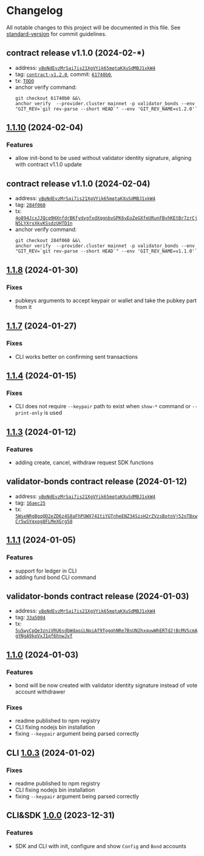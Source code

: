 # Changelog

All notable changes to this project will be documented in this file. See [standard-version](https://github.com/conventional-changelog/standard-version) for commit guidelines.

## contract release v1.1.0 (2024-02-*)

* address: [`vBoNdEvzMrSai7is21XgVYik65mqtaKXuSdMBJ1xkW4`](https://explorer.solana.com/address/vBoNdEvzMrSai7is21XgVYik65mqtaKXuSdMBJ1xkW4)
* tag: [`contract-v1.2.0`](https://github.com/marinade-finance/validator-bonds/releases/tag/contract-v1.2.0), commit: [`61740b0`](https://github.com/marinade-finance/validator-bonds/commit/61740b0), 
* tx: [`TODO`](https://explorer.solana.com/tx/...)
* anchor verify command:
  ```
  git checkout 61740b0 &&\
  anchor verify  --provider.cluster mainnet -p validator_bonds --env "GIT_REV=`git rev-parse --short HEAD`" --env 'GIT_REV_NAME=v1.2.0'`
  ```

## [1.1.10](https://github.com/marinade-finance/validator-bonds/compare/v1.1.8...v1.1.10) (2024-02-04)

### Features

* allow init-bond to be used without validator identity signature, aligning with contract v1.1.0 update

## contract release v1.1.0 (2024-02-04)

* address: [`vBoNdEvzMrSai7is21XgVYik65mqtaKXuSdMBJ1xkW4`](https://explorer.solana.com/address/vBoNdEvzMrSai7is21XgVYik65mqtaKXuSdMBJ1xkW4)
* tag: [`284f060`](https://github.com/marinade-finance/validator-bonds/commit/284f060)
* tx: [`4o894JcxJJQcq9HXnfdrBKfydvgfxdXqgnbvGPK6vEoZeGXfeURunFBvhKEtBr7zrCjN5LYXrxXkvKSsdzUHTD1n`](https://explorer.solana.com/tx/4o894JcxJJQcq9HXnfdrBKfydvgfxdXqgnbvGPK6vEoZeGXfeURunFBvhKEtBr7zrCjN5LYXrxXkvKSsdzUHTD1n)
* anchor verify command:
  ```
  git checkout 284f060 &&\
  anchor verify  --provider.cluster mainnet -p validator_bonds --env "GIT_REV=`git rev-parse --short HEAD`" --env 'GIT_REV_NAME=v1.1.0'`
  ```

## [1.1.8](https://github.com/marinade-finance/validator-bonds/compare/v1.1.7...v1.1.8) (2024-01-30)

### Fixes

* pubkeys arguments to accept keypair or wallet and take the pubkey part from it

## [1.1.7](https://github.com/marinade-finance/validator-bonds/compare/v1.1.4...v1.1.7) (2024-01-27)

### Fixes

* CLI works better on confirming sent transactions

## [1.1.4](https://github.com/marinade-finance/validator-bonds/compare/v1.1.3...v1.1.4) (2024-01-15)

### Fixes

* CLI does not require `--keypair` path to exist when `show-*` command or `--print-only` is used


## [1.1.3](https://github.com/marinade-finance/validator-bonds/compare/v1.1.1...v1.1.3) (2024-01-12)

### Features

* adding create, cancel, withdraw request SDK functions

## validator-bonds contract release (2024-01-12)

* address: [`vBoNdEvzMrSai7is21XgVYik65mqtaKXuSdMBJ1xkW4`](https://explorer.solana.com/address/vBoNdEvzMrSai7is21XgVYik65mqtaKXuSdMBJ1xkW4)
* tag: [`16aec25`](https://github.com/marinade-finance/validator-bonds/commit/16aec2510a1d199c5d48458d77e09e45908a5944)
* tx: [`5WseNRgBgqQD2eZD6z4S8aFhPUWX741tiYGTnheENZ34SisH2rZVzsBotnVj52oTBxwCr5wSYqxog8FLMeXGrg58`](https://explorer.solana.com/tx/5WseNRgBgqQD2eZD6z4S8aFhPUWX741tiYGTnheENZ34SisH2rZVzsBotnVj52oTBxwCr5wSYqxog8FLMeXGrg58)


## [1.1.1](https://github.com/marinade-finance/validator-bonds/compare/v1.1.0...v1.1.1) (2024-01-05)

### Features

* support for ledger in CLI
* adding fund bond CLI command

## validator-bonds contract release (2024-01-03)

* address: [`vBoNdEvzMrSai7is21XgVYik65mqtaKXuSdMBJ1xkW4`](https://explorer.solana.com/address/vBoNdEvzMrSai7is21XgVYik65mqtaKXuSdMBJ1xkW4)
* tag: [`33a5004`](https://github.com/marinade-finance/validator-bonds/commit/597ef8c9edac9c1ac02c533be7cbae937fceed1a)
* tx: [`5uSwyCpQe3zniVRU6sdbWdaoiLNoiAf9TggqhNRe7BsUN2hxquwWhERTd2jBcMVScmAgYNgA9keVxJ1qf6hnwJvf`](https://explorer.solana.com/tx/5uSwyCpQe3zniVRU6sdbWdaoiLNoiAf9TggqhNRe7BsUN2hxquwWhERTd2jBcMVScmAgYNgA9keVxJ1qf6hnwJvf)


## [1.1.0](https://github.com/marinade-finance/validator-bonds/compare/cli_v1.0.3...v1.1.0) (2024-01-03)

### Features

* bond will be now created with validator identity signature instead of vote account withdrawer

### Fixes

* readme published to npm registry
* CLI fixing nodejs bin installation
* fixing `--keypair` argument being parsed correctly

## CLI [1.0.3](https://github.com/marinade-finance/validator-bonds/compare/v1.0.0...cli_v1.0.3) (2024-01-02)

### Fixes

* readme published to npm registry
* CLI fixing nodejs bin installation
* fixing `--keypair` argument being parsed correctly


## CLI&SDK [1.0.0](https://github.com/marinade-finance/validator-bonds/compare/v1.0.0) (2023-12-31)

### Features

* SDK and CLI with init, configure and show `Config` and `Bond` accounts
